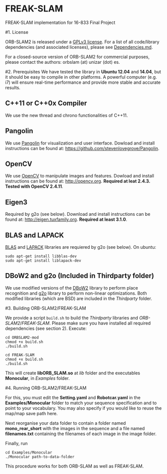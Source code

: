 # FREAK-SLAM
FREAK-SLAM implementation for 16-833 Final Project

#1. License

ORB-SLAM2 is released under a [GPLv3 license](https://github.com/raulmur/ORB_SLAM2/blob/master/License-gpl.txt). For a list of all code/library dependencies (and associated licenses), please see [Dependencies.md](https://github.com/raulmur/ORB_SLAM2/blob/master/Dependencies.md).

For a closed-source version of ORB-SLAM2 for commercial purposes, please contact the authors: orbslam (at) unizar (dot) es.

#2. Prerequisites
We have tested the library in **Ubuntu 12.04** and **14.04**, but it should be easy to compile in other platforms. A powerful computer (e.g. i7) will ensure real-time performance and provide more stable and accurate results.

## C++11 or C++0x Compiler
We use the new thread and chrono functionalities of C++11.

## Pangolin
We use [Pangolin](https://github.com/stevenlovegrove/Pangolin) for visualization and user interface. Dowload and install instructions can be found at: https://github.com/stevenlovegrove/Pangolin.

## OpenCV
We use [OpenCV](http://opencv.org) to manipulate images and features. Dowload and install instructions can be found at: http://opencv.org. **Required at leat 2.4.3. Tested with OpenCV 2.4.11**.

## Eigen3
Required by g2o (see below). Download and install instructions can be found at: http://eigen.tuxfamily.org. **Required at least 3.1.0**.

## BLAS and LAPACK
[BLAS](http://www.netlib.org/blas) and [LAPACK](http://www.netlib.org/lapack) libraries are requiered by g2o (see below). On ubuntu:
```
sudo apt-get install libblas-dev
sudo apt-get install liblapack-dev
```

## DBoW2 and g2o (Included in Thirdparty folder)
We use modified versions of the [DBoW2](https://github.com/dorian3d/DBoW2) library to perform place recognition and [g2o](https://github.com/RainerKuemmerle/g2o) library to perform non-linear optimizations. Both modified libraries (which are BSD) are included in the *Thirdparty* folder.


#3. Building ORB-SLAM2/FREAK-SLAM

We provide a script `build.sh` to build the *Thirdparty* libraries and *ORB-SLAM2*/*FREAK-SLAM*. Please make sure you have installed all required dependencies (see section 2). Execute:
```
cd ORBSLAM2-mod
chmod +x build.sh
./build.sh
```

```
cd FREAK-SLAM
chmod +x build.sh
./build.sh
```
This will create **libORB_SLAM.so**  at *lib* folder and the executables **Monocular**, in *Examples* folder.

#4. Running ORB-SLAM2/FREAK-SLAM

For this, you must edit the **Setting.yaml** and **Robotcar.yaml** in the **Examples/Monocular** folder to match your sequence specification and to point to your vocabulary. You may also specify if you would like to reuse the map/map save path here.

Next reorganise your data folder to contain a folder named **mono_rear_short** with the images in the sequence and a file named **filenames.txt** containing the filenames of each image in the image folder.

Finally, run
```
cd Examples/Monocular
./Monocular path-to-data-folder
```

This procedure works for both ORB-SLAM as well as FREAK-SLAM.
